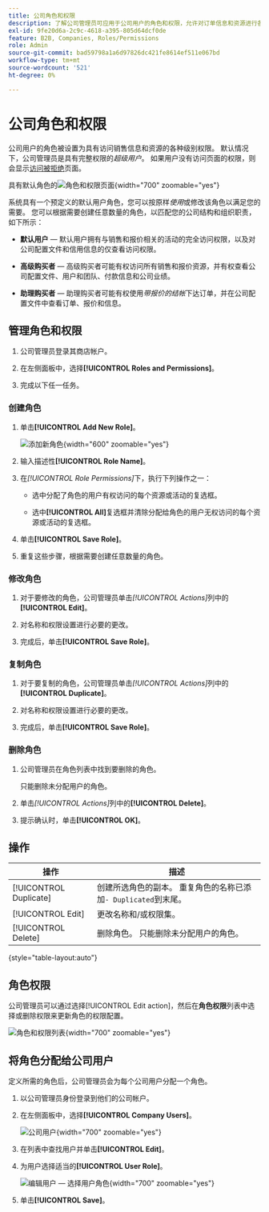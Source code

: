 ```yaml
---
title: 公司角色和权限
description: 了解公司管理员可应用于公司用户的角色和权限，允许对订单信息和资源进行各种级别的访问。
exl-id: 9fe20d6a-2c9c-4618-a395-805d64dcf0de
feature: B2B, Companies, Roles/Permissions
role: Admin
source-git-commit: bad59798a1a6d97826dc421fe8614ef511e067bd
workflow-type: tm+mt
source-wordcount: '521'
ht-degree: 0%

---
```


# 公司角色和权限

公司用户的角色被设置为具有访问销售信息和资源的各种级别权限。 默认情况下，公司管理员是具有完整权限的&#x200B;_超级用户_。 如果用户没有访问页面的权限，则会显示[访问被拒绝](../content-design/pages.md#access-denied)页面。

具有默认角色的![角色和权限页面](./assets/company-roles-permissions.png){width="700" zoomable="yes"}

系统具有一个预定义的默认用户角色，您可以按原样&#x200B;_使用_&#x200B;或修改该角色以满足您的需要。 您可以根据需要创建任意数量的角色，以匹配您的公司结构和组织职责，如下所示：

- **默认用户** — 默认用户拥有与销售和报价相关的活动的完全访问权限，以及对公司配置文件和信用信息的仅查看访问权限。

- **高级购买者** — 高级购买者可能有权访问所有销售和报价资源，并有权查看公司配置文件、用户和团队、付款信息和公司业绩。

- **助理购买者** — 助理购买者可能有权使用&#x200B;_带报价的结帐_&#x200B;下达订单，并在公司配置文件中查看订单、报价和信息。

## 管理角色和权限

1. 公司管理员登录其商店帐户。

1. 在左侧面板中，选择&#x200B;**[!UICONTROL Roles and Permissions]**。

1. 完成以下任一任务。

### 创建角色

1. 单击&#x200B;**[!UICONTROL Add New Role]**。

   ![添加新角色](./assets/company-roles-permissions-add-storefront.png){width="600" zoomable="yes"}

1. 输入描述性&#x200B;**[!UICONTROL Role Name]**。

1. 在&#x200B;_[!UICONTROL Role Permissions]_&#x200B;下，执行下列操作之一：

   - 选中分配了角色的用户有权访问的每个资源或活动的复选框。

   - 选中&#x200B;**[!UICONTROL All]**&#x200B;复选框并清除分配给角色的用户无权访问的每个资源或活动的复选框。

1. 单击&#x200B;**[!UICONTROL Save Role]**。

1. 重复这些步骤，根据需要创建任意数量的角色。

### 修改角色

1. 对于要修改的角色，公司管理员单击&#x200B;_[!UICONTROL Actions]_&#x200B;列中的&#x200B;**[!UICONTROL Edit]**。

1. 对名称和权限设置进行必要的更改。

1. 完成后，单击&#x200B;**[!UICONTROL Save Role]**。

### 复制角色

1. 对于要复制的角色，公司管理员单击&#x200B;_[!UICONTROL Actions]_&#x200B;列中的&#x200B;**[!UICONTROL Duplicate]**。

1. 对名称和权限设置进行必要的更改。

1. 完成后，单击&#x200B;**[!UICONTROL Save Role]**。

### 删除角色

1. 公司管理员在角色列表中找到要删除的角色。

   只能删除未分配用户的角色。

1. 单击&#x200B;_[!UICONTROL Actions]_&#x200B;列中的&#x200B;**[!UICONTROL Delete]**。

1. 提示确认时，单击&#x200B;**[!UICONTROL OK]**。

## 操作

| 操作 | 描述 |
|-----------| ----------- |
| [!UICONTROL Duplicate] | 创建所选角色的副本。 重复角色的名称已添加`- Duplicated`到末尾。 |
| [!UICONTROL Edit] | 更改名称和/或权限集。 |
| [!UICONTROL Delete] | 删除角色。 只能删除未分配用户的角色。 |

{style="table-layout:auto"}

## 角色权限

公司管理员可以通过选择[!UICONTROL Edit action]，然后在&#x200B;**角色权限**&#x200B;列表中选择或删除权限来更新角色的权限配置。

![角色和权限列表](./assets/role-permissions-list.png){width="700" zoomable="yes"}

## 将角色分配给公司用户

定义所需的角色后，公司管理员会为每个公司用户分配一个角色。

1. 以公司管理员身份登录到他们的公司帐户。

1. 在左侧面板中，选择&#x200B;**[!UICONTROL Company Users]**。

   ![公司用户](./assets/company-users-list-storefront.png){width="700" zoomable="yes"}

1. 在列表中查找用户并单击&#x200B;**[!UICONTROL Edit]**。

1. 为用户选择适当的&#x200B;**[!UICONTROL User Role]**。

   ![编辑用户 — 选择用户角色](./assets/company-user-assign-role.png){width="700" zoomable="yes"}

1. 单击&#x200B;**[!UICONTROL Save]**。
